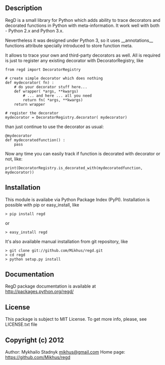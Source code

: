 Description
--------------------------------------------------------------------------------
RegD is a small library for Python which adds ability to trace decorators
and decorated functions in Python with meta-information. It work well with
both - Python 2.x and Python 3.x.

Nevertheless it was designed under Python 3, so it uses \_\_annotations\_\_
functions attribute specially introduced to store function meta.

It allows to trace your own and third-party decorators as well. All is required
is just to register any existing decorator with DecoratorRegistry, like

    from regd import DecoratorRegistry
    
    # create simple decorator which does nothing
    def mydecorator( fn) :
        # do your decorator stuff here...
        def wrapper( *args, **kwargs)
            # ... and here ... all you need
            return fn( *args, **kwargs)
        return wrapper
    
    # register the decorator
    mydecorator = DecoratorRegistry.decorator( mydecorator)

than just continue to use the decorator as usual:

    @mydecorator
    def mydecoratedfunction() :
        pass

Now any time you can easily track if function is decorated with decorator or
not, like:

    print(DecoratorRegistry.is_decorated_with(mydecoratedfunction, mydecorator))

Installation
--------------------------------------------------------------------------------
This module is availabe via Python Package Index (PyPI). Installation is
possible with pip or easy_install, like

    > pip install regd
or

    > easy_install regd

It's also available manual installation from git repository, like

    > git clone git://github.com/Mikhus/regd.git
    > cd regd
    > python setup.py install

Documentation
--------------------------------------------------------------------------------
RegD package documentation is available at http://packages.python.org/regd/

License
--------------------------------------------------------------------------------
This package is subject to MIT License. To get more info, please, see
LICENSE.txt file

Copyright (c) 2012
--------------------------------------------------------------------------------
Author: Mykhailo Stadnyk <mikhus@gmail.com>
Home page: https://github.com/Mikhus/regd
